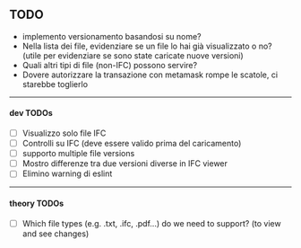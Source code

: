 ## TODO

- implemento versionamento basandosi su nome?
- Nella lista dei file, evidenziare se un file lo hai già visualizzato o no? (utile per evidenziare se sono state caricate nuove versioni)
- Quali altri tipi di file (non-IFC) possono servire?
- Dovere autorizzare la transazione con metamask rompe le scatole, ci starebbe toglierlo

----

#### dev TODOs

- [ ] Visualizzo solo file IFC
- [ ] Controlli su IFC (deve essere valido prima del caricamento)
- [ ] supporto multiple file versions
- [ ] Mostro differenze tra due versioni diverse in IFC viewer
- [ ] Elimino warning di eslint 

----

#### theory TODOs
- [ ] Which file types (e.g. .txt, .ifc, .pdf...) do we need to support? (to view and see changes)



